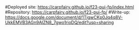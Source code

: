 #Deployed site: https://carpfairy.github.io/f23-pui-fp/index.html
#Repository: https://carpfairy.github.io/f23-pui-fp/
#Write-up: https://docs.google.com/document/d/1TigwCKp0Jq4q8V-UkkEMVB3AGn9AIZN8_7gwo1rioDQ/edit?usp=sharing
